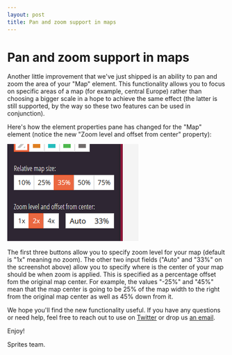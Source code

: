 ```yaml
---
layout: post
title: Pan and zoom support in maps
---
```


# Pan and zoom support in maps

Another little improvement that we've just shipped is an ability to pan and zoom the area of your "Map" element. This functionality allows you to focus on specific areas of a map (for example, central Europe) rather than choosing a bigger scale in a hope to achieve the same effect (the latter is still supported, by the way so these two features can be used in conjunction).

Here's how the element properties pane has changed for the "Map" element (notice the new "Zoom level and offset from center" property):

![Map pan and zoom](/assets/img/posts/map-pan-and-zoom.png "Map pan and zoom")

The first three buttons allow you to specify zoom level for your map (default is "1x" meaning no zoom). The other two input fields ("Auto" and "33%" on the screenshot above) allow you to specify where is the center of your map should be when zoom is applied. This is specified as a percentage offset fom the original map center. For example, the values "-25%" and "45%" mean that the map center is going to be 25% of the map width to the right from the original map center as well as 45% down from it.

We hope you'll find the new functionality useful. If you have any questions or need help, feel free to reach out to use on [Twitter](https://twitter.com/spritesapp) or drop us [an email](https://spritesapp.com/contact).

Enjoy!

Sprites team.

